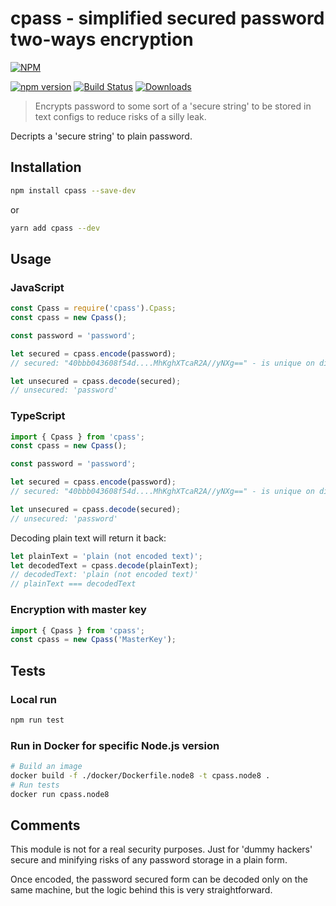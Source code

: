 # cpass - simplified secured password two-ways encryption

[![NPM](https://nodei.co/npm/cpass.png?mini=true&downloads=true&downloadRank=true&stars=true)](https://nodei.co/npm/cpass/)

[![npm version](https://badge.fury.io/js/cpass.svg)](https://badge.fury.io/js/cpass)
[![Build Status](https://dev.azure.com/koltyakov/SPNode/_apis/build/status/cpass?branchName=master)](https://dev.azure.com/koltyakov/SPNode/_build/latest?definitionId=5&branchName=master)
[![Downloads](https://img.shields.io/npm/dm/cpass.svg)](https://www.npmjs.com/package/cpass)

> Encrypts password to some sort of a 'secure string' to be stored in text configs to reduce risks of a silly leak.

Decripts a 'secure string' to plain password.

## Installation

```bash
npm install cpass --save-dev
```

or

```bash
yarn add cpass --dev
```

## Usage

### JavaScript

```javascript
const Cpass = require('cpass').Cpass;
const cpass = new Cpass();

const password = 'password';

let secured = cpass.encode(password);
// secured: "40bbb043608f54d....MhKghXTcaR2A//yNXg==" - is unique on different machines

let unsecured = cpass.decode(secured);
// unsecured: 'password'
```

### TypeScript

```javascript
import { Cpass } from 'cpass';
const cpass = new Cpass();

const password = 'password';

let secured = cpass.encode(password);
// secured: "40bbb043608f54d....MhKghXTcaR2A//yNXg==" - is unique on different machines

let unsecured = cpass.decode(secured);
// unsecured: 'password'
```

Decoding plain text will return it back:

```javascript
let plainText = 'plain (not encoded text)';
let decodedText = cpass.decode(plainText);
// decodedText: 'plain (not encoded text)'
// plainText === decodedText
```

### Encryption with master key

```javascript
import { Cpass } from 'cpass';
const cpass = new Cpass('MasterKey');
```

## Tests

### Local run

```bash
npm run test
```

### Run in Docker for specific Node.js version

```bash
# Build an image
docker build -f ./docker/Dockerfile.node8 -t cpass.node8 .
# Run tests
docker run cpass.node8
```

## Comments

This module is not for a real security purposes. Just for 'dummy hackers' secure and minifying risks of any password storage in a plain form.

Once encoded, the password secured form can be decoded only on the same machine, but the logic behind this is very straightforward.

